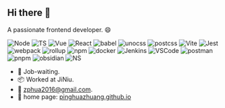 ## Hi there 👋
A passionate frontend developer. 😄

![Node](https://img.shields.io/badge/-Node-5a5a5a?logo=node.js) ![TS](https://img.shields.io/badge/-TS-5a5a5a?logo=typescript) ![Vue](https://img.shields.io/badge/-Vue-5a5a5a?logo=vue.js) ![React](https://img.shields.io/badge/-React-5a5a5a?logo=React) ![babel](https://img.shields.io/badge/-babel-5a5a5a?logo=babel) ![unocss](https://img.shields.io/badge/-unocss-5a5a5a?logo=unocss) ![postcss](https://img.shields.io/badge/-postcss-5a5a5a?logo=postcss)
![Vite](https://img.shields.io/badge/-Vite-5a5a5a?logo=Vite) ![Jest](https://img.shields.io/badge/-Jest-5a5a5a?logo=Jest) ![webpack](https://img.shields.io/badge/-webpack-5a5a5a?logo=webpack) ![rollup](https://img.shields.io/badge/-rollup-5a5a5a?logo=rollupdotjs) ![npm](https://img.shields.io/badge/-npm-5a5a5a?logo=npm) ![docker](https://img.shields.io/badge/-docker-5a5a5a?logo=docker) ![Jenkins](https://img.shields.io/badge/-Jenkins-5a5a5a?logo=jenkins)
![VSCode](https://img.shields.io/badge/-VSCode-5a5a5a?logo=visualstudiocode) ![postman](https://img.shields.io/badge/-postman-5a5a5a?logo=postman) ![pnpm](https://img.shields.io/badge/-pnpm-5a5a5a?logo=pnpm) ![obsidian](https://img.shields.io/badge/-obsidian-5a5a5a?logo=obsidian) ![NS](https://img.shields.io/badge/-NS-5a5a5a?logo=nintendoswitch)

+ 💼 Job-waiting.
+ 📦 Worked at JiNiu.
+ 📧 zphua2016@gmail.com.
+ 👋 home page: <a href="https://pinghuazhuang.github.io" target="_blank">pinghuazhuang.github.io</a>

